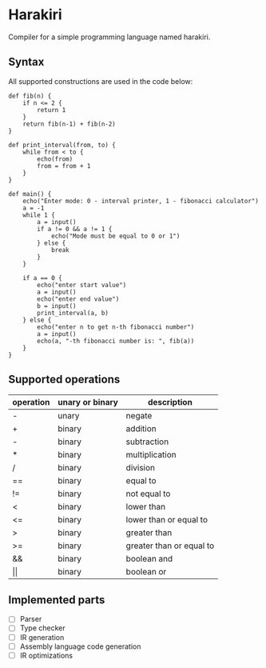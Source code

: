 # Harakiri

Compiler for a simple programming language named harakiri.

## Syntax

All supported constructions are used in the code below:

```
def fib(n) {
    if n <= 2 {
        return 1
    }
    return fib(n-1) + fib(n-2)
}

def print_interval(from, to) {
    while from < to {
        echo(from)
        from = from + 1
    }
}

def main() {
    echo("Enter mode: 0 - interval printer, 1 - fibonacci calculator")
    a = -1
    while 1 {
        a = input()
        if a != 0 && a != 1 {
            echo("Mode must be equal to 0 or 1")
        } else {
            break
        }
    }
    
    if a == 0 {
        echo("enter start value")
        a = input()
        echo("enter end value")
        b = input()
        print_interval(a, b)
    } else {
        echo("enter n to get n-th fibonacci number")
        a = input()
        echo(a, "-th fibonacci number is: ", fib(a))
    }
}
```

## Supported operations

| operation | unary or binary | description              |
|-----------|-----------------|--------------------------|
| -         | unary           | negate                   |
| +         | binary          | addition                 |
| -         | binary          | subtraction              |
| *         | binary          | multiplication           |
| /         | binary          | division                 |
| ==        | binary          | equal to                 |
| !=        | binary          | not equal to             |
| <         | binary          | lower than               |
| <=        | binary          | lower than or equal to   |
| >         | binary          | greater than             |
| >=        | binary          | greater than or equal to |
| &&        | binary          | boolean and              |
| \|\|      | binary          | boolean or               |

## Implemented parts

- [ ] Parser
- [ ] Type checker
- [ ] IR generation
- [ ] Assembly language code generation
- [ ] IR optimizations
